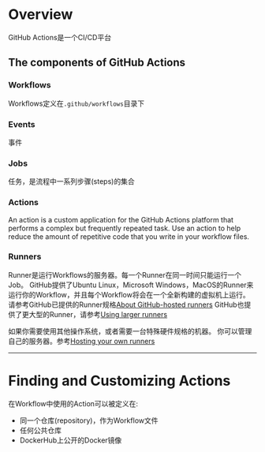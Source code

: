 
# Overview

GitHub Actions是一个CI/CD平台

## The components of GitHub Actions

### Workflows

Workflows定义在`.github/workflows`目录下

### Events

事件

### Jobs

任务，是流程中一系列步骤(steps)的集合

### Actions

An action is a custom application for the GitHub Actions platform that performs a complex but frequently repeated task.
Use an action to help reduce the amount of repetitive code that you write in your workflow files.

### Runners

Runner是运行Workflows的服务器。每一个Runner在同一时间只能运行一个Job。
GitHub提供了Ubuntu Linux，Microsoft Windows，MacOS的Runner来运行你的Workflow，并且每个Workflow将会在一个全新构建的虚拟机上运行。
请参考GitHub已提供的Runner规格[About GitHub-hosted runners](https://docs.github.com/en/actions/using-github-hosted-runners/about-github-hosted-runners)
GitHub也提供了更大型的Runner，请参考[Using larger runners](https://docs.github.com/en/actions/using-github-hosted-runners/using-larger-runners)

如果你需要使用其他操作系统，或者需要一台特殊硬件规格的机器。
你可以管理自己的服务器。参考[Hosting your own runners](https://docs.github.com/en/actions/hosting-your-own-runners)


- - -

# Finding and Customizing Actions

在Workflow中使用的Action可以被定义在:

* 同一个仓库(repository)，作为Workflow文件
* 任何公共仓库
* DockerHub上公开的Docker镜像

